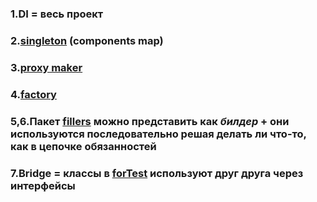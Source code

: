 ### 1.DI = весь проект
### 2.[singleton](src/main/java/ru/ithub/newspring/contexts/impl/ApplicationContextImpl.java) (components map)
### 3.[proxy maker](src/main/java/ru/ithub/newspring/fillers/impl/LogMethodProxyFiller.java) 
### 4.[factory](src/main/java/ru/ithub/newspring/factories/impl/ObjectFactoryImpl.java)
### 5,6.Пакет [fillers](src/main/java/ru/ithub/newspring/fillers) можно представить как _билдер_ + они используются последовательно решая делать ли что-то, как в цепочке обязанностей 
### 7.Bridge = классы в [forTest](src/main/java/ru/ithub/newspring/forTest) используют друг друга через интерфейсы
